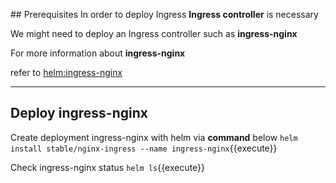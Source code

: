 ## Prerequisites
In order to deploy Ingress
**Ingress controller** is necessary

We might need to deploy an Ingress controller such as **ingress-nginx**

For more information about **ingress-nginx**

refer to [helm:ingress-nginx](https://github.com/kubernetes/ingress-nginx/blob/master/docs/deploy/index.md#using-helm)

---
## Deploy ingress-nginx
Create deployment ingress-nginx with helm via **command** below
`helm install stable/nginx-ingress --name ingress-nginx`{{execute}}

Check ingress-nginx status
`helm ls`{{execute}}
